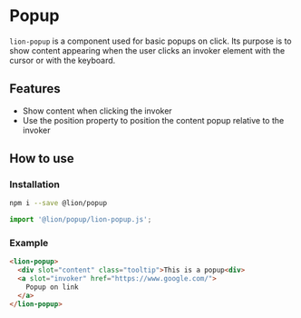 # Popup

[//]: # 'AUTO INSERT HEADER PREPUBLISH'

`lion-popup` is a component used for basic popups on click.
Its purpose is to show content appearing when the user clicks an invoker element with the cursor or with the keyboard.

## Features

- Show content when clicking the invoker
- Use the position property to position the content popup relative to the invoker

## How to use

### Installation

```sh
npm i --save @lion/popup
```

```js
import '@lion/popup/lion-popup.js';
```

### Example

```html
<lion-popup>
  <div slot="content" class="tooltip">This is a popup<div>
  <a slot="invoker" href="https://www.google.com/">
    Popup on link
  </a>
</lion-popup>
```
